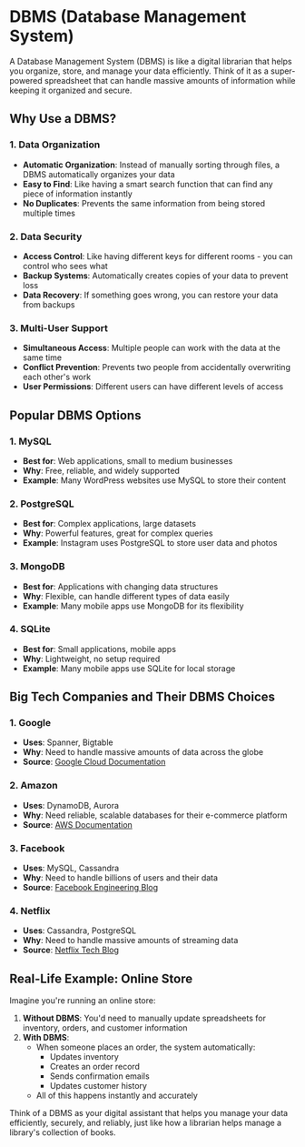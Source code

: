 # DBMS (Database Management System)

A Database Management System (DBMS) is like a digital librarian that helps you organize, store, and manage your data efficiently. Think of it as a super-powered spreadsheet that can handle massive amounts of information while keeping it organized and secure.

## Why Use a DBMS?

### 1. Data Organization

- **Automatic Organization**: Instead of manually sorting through files, a DBMS automatically organizes your data
- **Easy to Find**: Like having a smart search function that can find any piece of information instantly
- **No Duplicates**: Prevents the same information from being stored multiple times

### 2. Data Security

- **Access Control**: Like having different keys for different rooms - you can control who sees what
- **Backup Systems**: Automatically creates copies of your data to prevent loss
- **Data Recovery**: If something goes wrong, you can restore your data from backups

### 3. Multi-User Support

- **Simultaneous Access**: Multiple people can work with the data at the same time
- **Conflict Prevention**: Prevents two people from accidentally overwriting each other's work
- **User Permissions**: Different users can have different levels of access

## Popular DBMS Options

### 1. MySQL

- **Best for**: Web applications, small to medium businesses
- **Why**: Free, reliable, and widely supported
- **Example**: Many WordPress websites use MySQL to store their content

### 2. PostgreSQL

- **Best for**: Complex applications, large datasets
- **Why**: Powerful features, great for complex queries
- **Example**: Instagram uses PostgreSQL to store user data and photos

### 3. MongoDB

- **Best for**: Applications with changing data structures
- **Why**: Flexible, can handle different types of data easily
- **Example**: Many mobile apps use MongoDB for its flexibility

### 4. SQLite

- **Best for**: Small applications, mobile apps
- **Why**: Lightweight, no setup required
- **Example**: Many mobile apps use SQLite for local storage

## Big Tech Companies and Their DBMS Choices

### 1. Google

- **Uses**: Spanner, Bigtable
- **Why**: Need to handle massive amounts of data across the globe
- **Source**: [Google Cloud Documentation](https://cloud.google.com/spanner)

### 2. Amazon

- **Uses**: DynamoDB, Aurora
- **Why**: Need reliable, scalable databases for their e-commerce platform
- **Source**: [AWS Documentation](https://aws.amazon.com/dynamodb/)

### 3. Facebook

- **Uses**: MySQL, Cassandra
- **Why**: Need to handle billions of users and their data
- **Source**: [Facebook Engineering Blog](https://engineering.fb.com/)

### 4. Netflix

- **Uses**: Cassandra, PostgreSQL
- **Why**: Need to handle massive amounts of streaming data
- **Source**: [Netflix Tech Blog](https://netflixtechblog.com/)

## Real-Life Example: Online Store

Imagine you're running an online store:

1. **Without DBMS**: You'd need to manually update spreadsheets for inventory, orders, and customer information
2. **With DBMS**:
   - When someone places an order, the system automatically:
     - Updates inventory
     - Creates an order record
     - Sends confirmation emails
     - Updates customer history
   - All of this happens instantly and accurately

Think of a DBMS as your digital assistant that helps you manage your data efficiently, securely, and reliably, just like how a librarian helps manage a library's collection of books.
